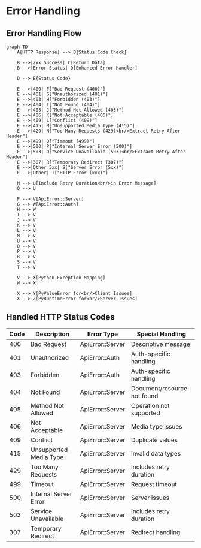 # Error Handling

## Error Handling Flow

```mermaid
graph TD
    A[HTTP Response] --> B{Status Code Check}

    B -->|2xx Success| C[Return Data]
    B -->|Error Status| D[Enhanced Error Handler]

    D --> E{Status Code}

    E -->|400| F["Bad Request (400)"]
    E -->|401| G["Unauthorized (401)"]
    E -->|403| H["Forbidden (403)"]
    E -->|404| I["Not Found (404)"]
    E -->|405| J["Method Not Allowed (405)"]
    E -->|406| K["Not Acceptable (406)"]
    E -->|409| L["Conflict (409)"]
    E -->|415| M["Unsupported Media Type (415)"]
    E -->|429| N["Too Many Requests (429)<br/>Extract Retry-After Header"]
    E -->|499| O["Timeout (499)"]
    E -->|500| P["Internal Server Error (500)"]
    E -->|503| Q["Service Unavailable (503)<br/>Extract Retry-After Header"]
    E -->|307| R["Temporary Redirect (307)"]
    E -->|Other 5xx| S["Server Error (5xx)"]
    E -->|Other| T["HTTP Error (xxx)"]

    N --> U[Include Retry Duration<br/>in Error Message]
    Q --> U

    F --> V[ApiError::Server]
    G --> W[ApiError::Auth]
    H --> W
    I --> V
    J --> V
    K --> V
    L --> V
    M --> V
    U --> V
    O --> V
    P --> V
    R --> V
    S --> V
    T --> V

    V --> X[Python Exception Mapping]
    W --> X

    X --> Y[PyValueError for<br/>Client Issues]
    X --> Z[PyRuntimeError for<br/>Server Issues]
```

## Handled HTTP Status Codes

| Code | Description            | Error Type       | Special Handling            |
| ---- | ---------------------- | ---------------- | --------------------------- |
| 400  | Bad Request            | ApiError::Server | Descriptive message         |
| 401  | Unauthorized           | ApiError::Auth   | Auth-specific handling      |
| 403  | Forbidden              | ApiError::Auth   | Auth-specific handling      |
| 404  | Not Found              | ApiError::Server | Document/resource not found |
| 405  | Method Not Allowed     | ApiError::Server | Operation not supported     |
| 406  | Not Acceptable         | ApiError::Server | Media type issues           |
| 409  | Conflict               | ApiError::Server | Duplicate values            |
| 415  | Unsupported Media Type | ApiError::Server | Invalid data types          |
| 429  | Too Many Requests      | ApiError::Server | Includes retry duration     |
| 499  | Timeout                | ApiError::Server | Request timeout             |
| 500  | Internal Server Error  | ApiError::Server | Server issues               |
| 503  | Service Unavailable    | ApiError::Server | Includes retry duration     |
| 307  | Temporary Redirect     | ApiError::Server | Redirect handling           |
